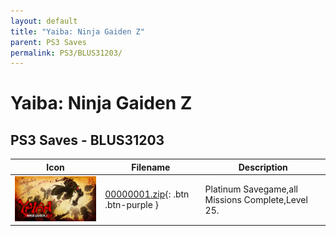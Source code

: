 ```yaml
---
layout: default
title: "Yaiba: Ninja Gaiden Z"
parent: PS3 Saves
permalink: PS3/BLUS31203/
---
```

# Yaiba: Ninja Gaiden Z

## PS3 Saves - BLUS31203

| Icon | Filename | Description |
|------|----------|-------------|
| ![Yaiba: Ninja Gaiden Z](ICON0.PNG) | [00000001.zip](00000001.zip){: .btn .btn-purple } | Platinum Savegame,all Missions Complete,Level 25. |
